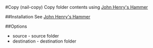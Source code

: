 #Copy (nail-copy)
Copy folder contents using [John Henry's Hammer](https://github.com/johnhenry/john-henrys-hammer)

##Installation
See [John Henry's Hammer](https://github.com/johnhenry/john-henrys-hammer/blob/master/readme.md#usage)

##Options

 -  source - source folder
 -  destination - destination folder
